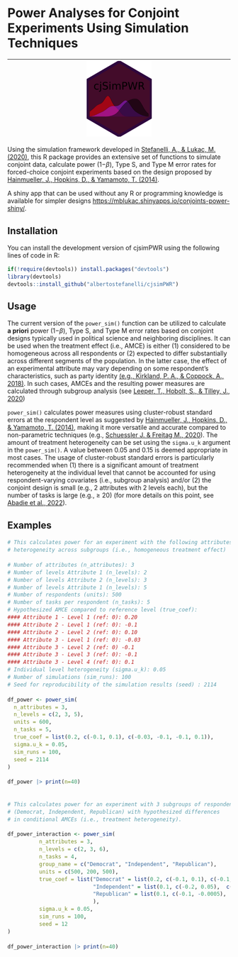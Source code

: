Power Analyses for Conjoint Experiments Using Simulation Techniques
================

| <img width="30%" src="img/cjSimPWR_hex.png"> |
|:--------------------------------------------:|

Using the simulation framework developed in [Stefanelli, A., & Lukac, M.
(2020)](https://osf.io/preprints/socarxiv/spkcy/), this R package
provides an extensive set of functions to simulate conjoint data,
calculate power (1−$\beta$), Type S, and Type M error rates for
forced-choice conjoint experiments based on the design proposed by
[Hainmueller, J., Hopkins, D., & Yamamoto, T.
(2014)](https://www.cambridge.org/core/journals/political-analysis/article/causal-inference-in-conjoint-analysis-understanding-multidimensional-choices-via-stated-preference-experiments/414DA03BAA2ACE060FFE005F53EFF8C8).

A shiny app that can be used without any R or programming knowledge is
available for simpler designs
<https://mblukac.shinyapps.io/conjoints-power-shiny/>.

## Installation

You can install the development version of cjsimPWR using the following
lines of code in R:

``` r
if(!require(devtools)) install.packages("devtools")
library(devtools)
devtools::install_github("albertostefanelli/cjsimPWR")
```

## Usage

The current version of the `power_sim()` function can be utilized to
calculate **a priori** power (1−$\beta$), Type S, and Type M error rates
based on conjoint designs typically used in political science and
neighboring disciplines. It can be used when the treatment effect (i.e.,
AMCE) is either (1) considered to be homogeneous across all respondents
or (2) expected to differ substantially across different segments of the
population. In the latter case, the effect of an experimental attribute
may vary depending on some respondent’s characteristics, such as party
identity [(e.g., Kirkland, P. A., & Coppock, A.,
2018)](https://link.springer.com/article/10.1007/s11109-017-9414-8). In
such cases, AMCEs and the resulting power measures are calculated
through subgroup analysis (see [Leeper, T., Hobolt, S., & Tilley, J.,
2020](https://www.cambridge.org/core/journals/political-analysis/article/abs/measuring-subgroup-preferences-in-conjoint-experiments/4F2C21AC02753F1FFF2F5EA0F943C1B2))

`power_sim()` calculates power measures using cluster-robust standard
errors at the respondent level as suggested by [Hainmueller, J.,
Hopkins, D., & Yamamoto, T.
(2014)](https://www.cambridge.org/core/journals/political-analysis/article/causal-inference-in-conjoint-analysis-understanding-multidimensional-choices-via-stated-preference-experiments/414DA03BAA2ACE060FFE005F53EFF8C8),
making it more versatile and accurate compared to non-parametric
techniques (e.g., [Schuessler J. & Freitag M.,
2020](https://github.com/m-freitag/cjpowR)). The amount of treatment
heterogeneity can be set using the `sigma.u_k` argument in the
`power_sim()`. A value between 0.05 and 0.15 is deemed appropriate in
most cases. The usage of cluster-robust standard errors is particularly
recommended when (1) there is a significant amount of treatment
heterogeneity at the individual level that cannot be accounted for using
respondent-varying covariates (i.e., subgroup analysis) and/or (2) the
conjoint design is small (e.g., 2 attributes with 2 levels each), but
the number of tasks is large (e.g., ≥ 20) (for more details on this
point, see [Abadie et al.,
2022](https://academic.oup.com/qje/article/138/1/1/6750017)).

## Examples

``` r
# This calculates power for an experiment with the following attributes with no 
# heterogeneity across subgroups (i.e., homogeneous treatment effect)

# Number of attributes (n_attributes): 3
# Number of levels Attribute 1 (n_levels): 2
# Number of levels Attribute 2 (n_levels): 3
# Number of levels Attribute 1 (n_levels): 5
# Number of respondents (units): 500
# Number of tasks per respondent (n_tasks): 5
# Hypothesized AMCE compared to reference level (true_coef): 
#### Attribute 1 - Level 1 (ref: 0): 0.20 
#### Attribute 2 - Level 1 (ref: 0): -0.1 
#### Attribute 2 - Level 2 (ref: 0): 0.10 
#### Attribute 3 - Level 1 (ref: 0): -0.03 
#### Attribute 3 - Level 2 (ref: 0) -0.1 
#### Attribute 3 - Level 3 (ref: 0): -0.1 
#### Attribute 3 - Level 4 (ref: 0): 0.1
# Individual level heterogeneity (sigma.u_k): 0.05 
# Number of simulations (sim_runs): 100
# Seed for reproducibility of the simulation results (seed) : 2114

df_power <- power_sim(
  n_attributes = 3,
  n_levels = c(2, 3, 5),
  units = 600,
  n_tasks = 5,
  true_coef = list(0.2, c(-0.1, 0.1), c(-0.03, -0.1, -0.1, 0.1)),
  sigma.u_k = 0.05,
  sim_runs = 100,
  seed = 2114
)

df_power |> print(n=40)


# This calculates power for an experiment with 3 subgroups of respondents 
# (Democrat, Independent, Republican) with hypothesized differences 
# in conditional AMCEs (i.e., treatment heterogeneity). 

df_power_interaction <- power_sim(
          n_attributes = 3,
          n_levels = c(2, 3, 6),
          n_tasks = 4,
          group_name = c("Democrat", "Independent", "Republican"),
          units = c(500, 200, 500),
          true_coef = list("Democrat" = list(0.2, c(-0.1, 0.1), c(-0.1, -0.1, -0.1, 0.1, -0.03)),
                           "Independent" = list(0.1, c(-0.2, 0.05),  c(-0.1, 0.1, 0.1, 0.3, 0.01)),
                           "Republican" = list(0.1, c(-0.1, -0.0005),  c(-0.1, 0.2, -0.1, 0.1, -0.01))
                           ),
          sigma.u_k = 0.05,
          sim_runs = 100,
          seed = 12
)

df_power_interaction |> print(n=40)
```

